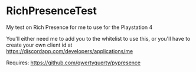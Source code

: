 # RichPresenceTest
My test on Rich Presence for me to use for the Playstation 4

You'll either need me to add you to the whitelist to use this, or you'll have to create your own client id at https://discordapp.com/developers/applications/me

Requires:
https://github.com/qwertyquerty/pypresence
